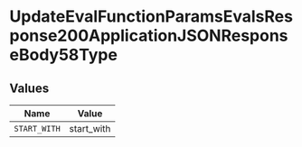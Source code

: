# UpdateEvalFunctionParamsEvalsResponse200ApplicationJSONResponseBody58Type


## Values

| Name         | Value        |
| ------------ | ------------ |
| `START_WITH` | start_with   |